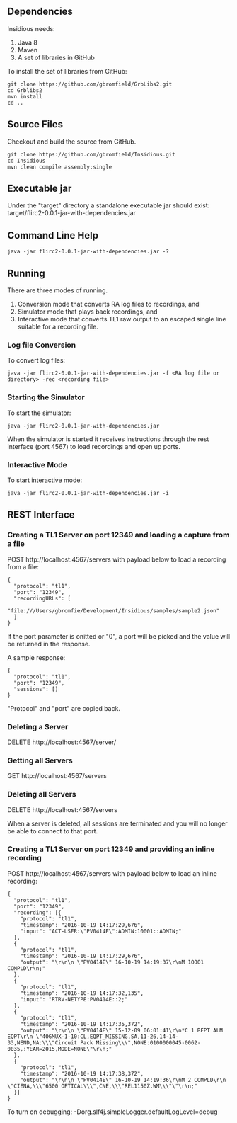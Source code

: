 ## Dependencies
Insidious needs:

1. Java 8
2. Maven
3. A set of libraries in GitHub

To install the set of libraries from GitHub:

    git clone https://github.com/gbromfield/GrbLibs2.git
    cd Grblibs2
    mvn install
    cd ..

## Source Files
Checkout and build the source from GitHub.

    git clone https://github.com/gbromfield/Insidious.git
    cd Insidious
    mvn clean compile assembly:single

## Executable jar
Under the "target" directory a standalone executable jar should exist: 
target/flirc2-0.0.1-jar-with-dependencies.jar

## Command Line Help

    java -jar flirc2-0.0.1-jar-with-dependencies.jar -?

## Running
There are three modes of running. 

1. Conversion mode that converts RA log files to recordings, and 
2. Simulator mode that plays back recordings, and
3. Interactive mode that converts TL1 raw output to an escaped single line suitable for a recording file.
    
### Log file Conversion
To convert log files:

    java -jar flirc2-0.0.1-jar-with-dependencies.jar -f <RA log file or directory> -rec <recording file>

### Starting the Simulator
To start the simulator:

    java -jar flirc2-0.0.1-jar-with-dependencies.jar

When the simulator is started it receives instructions through the rest interface (port 4567) to load recordings 
and open up ports.

### Interactive Mode
To start interactive mode:

    java -jar flirc2-0.0.1-jar-with-dependencies.jar -i



## REST Interface

### Creating a TL1 Server on port 12349 and loading a capture from a file
POST http://localhost:4567/servers with payload below to load a recording from a file:

    {
      "protocol": "tl1",
      "port": "12349",
      "recordingURLs": [
          "file:///Users/gbromfie/Development/Insidious/samples/sample2.json"
      ]
    }

If the port parameter is onitted or "0", a port will be picked and the value will be returned in the response.

A sample response:

    {
      "protocol": "tl1",
      "port": "12349",
      "sessions": []
    }

"Protocol" and "port" are copied back.

### Deleting a Server
DELETE http://localhost:4567/server/<port>

### Getting all Servers
GET http://localhost:4567/servers

### Deleting all Servers
DELETE http://localhost:4567/servers

When a server is deleted, all sessions are terminated and you will no longer be able to connect to that port.

### Creating a TL1 Server on port 12349 and providing an inline recording
POST http://localhost:4567/servers with payload below to load an inline recording:

    {
      "protocol": "tl1",
      "port": "12349",
      "recording": [{
        "protocol": "tl1",
        "timestamp": "2016-10-19 14:17:29,676",
        "input": "ACT-USER:\"PV0414E\":ADMIN:10001::ADMIN;"
      },
      {
        "protocol": "tl1",
        "timestamp": "2016-10-19 14:17:29,676",
        "output": "\r\n\n \"PV0414E\" 16-10-19 14:19:37\r\nM 10001 COMPLD\r\n;"
      },
      {
        "protocol": "tl1",
        "timestamp": "2016-10-19 14:17:32,135",
        "input": "RTRV-NETYPE:PV0414E::2;"
      },
      {
        "protocol": "tl1",
        "timestamp": "2016-10-19 14:17:35,372",
        "output": "\r\n\n \"PV0414E\" 15-12-09 06:01:41\r\n*C 1 REPT ALM EQPT\r\n \"40GMUX-1-10:CL,EQPT_MISSING,SA,11-26,14-14-33,NEND,NA:\\\"Circuit Pack Missing\\\",NONE:0100000045-0062-0035,:YEAR=2015,MODE=NONE\"\r\n;"
      },
      { 
        "protocol": "tl1",
        "timestamp": "2016-10-19 14:17:38,372",
        "output": "\r\n\n \"PV0414E\" 16-10-19 14:19:36\r\nM 2 COMPLD\r\n \"CIENA,\\\"6500 OPTICAL\\\",CNE,\\\"REL1150Z.WM\\\"\"\r\n;"
      }]
    }

To turn on debugging:
-Dorg.slf4j.simpleLogger.defaultLogLevel=debug
